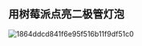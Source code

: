 ## 用树莓派点亮二极管灯泡

![1864ddcd841f6e95f516b11f9df51c0](https://cdn.statically.io/gh/Justice996/picx-images-hosting@master/Raspberry/1864ddcd841f6e95f516b11f9df51c0.5k1a3084i700.webp)
